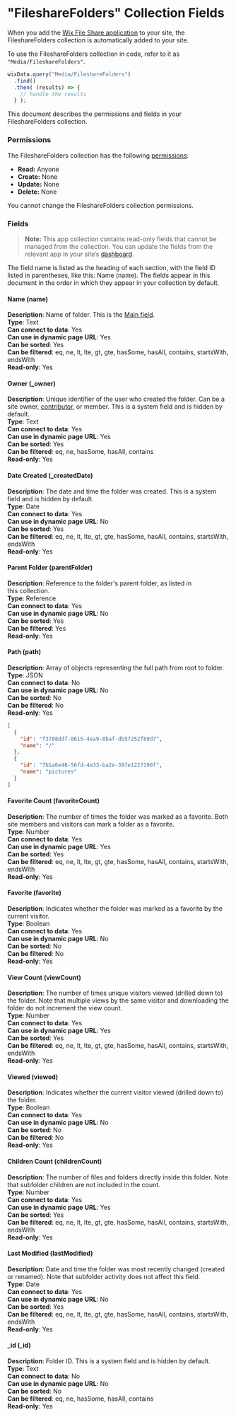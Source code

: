 <!-- This article was published using the Doc Push single-sourcing tool. Any changes to this article MUST be made in the source file. Find it at www.github.com/wix-private/velo-docs.-->



# "FileshareFolders" Collection Fields







When you add the [Wix File Share application](https://support.wix.com/en/article/about-the-file-share-app) to your site, the FileshareFolders collection is automatically added to your site.

To use the FileshareFolders collection in code, refer to it as `"Media/FileshareFolders"`.

```javascript
wixData.query("Media/FileshareFolders")
  .find()
  .then( (results) => {
    // handle the results
  } );
```

This document describes the permissions and fields in your FileshareFolders collection. 

### Permissions 

The FileshareFolders collection has the following [permissions](https://support.wix.com/en/article/about-collection-permissions):

-   **Read:** Anyone
-   **Create:** None
-   **Update:** None
-   **Delete:** None

You cannot change the FileshareFolders collection permissions.

### Fields 

> **Note:**
> This app collection contains read-only fields that cannot be managed from the collection. You can update the fields from the relevant app in your site’s [dashboard](https://support.wix.com/en/article/accessing-your-sites-dashboard).

The field name is listed as the heading of each section, with the field ID listed in parentheses, like this: Name (name). The fields appear in this document in the order in which they appear in your collection by default. 

#### Name (name) 

**Description**: Name of folder. This is the [Main field](https://support.wix.com/en/article/about-your-database-collection-fields#main-fields).  
**Type**: Text  
**Can connect to data**: Yes  
**Can use in dynamic page URL**: Yes  
**Can be sorted**: Yes  
**Can be filtered**: eq, ne, lt, lte, gt, gte, hasSome, hasAll, contains, startsWith, endsWith  
**Read-only**: Yes

#### Owner (\_owner) 

**Description**: Unique identifier of the user who created the folder. Can be a site owner, [contributor](https://support.wix.com/en/article/about-roles-permissions-contributors), or member. This is a system field and is hidden by default.  
**Type**: Text  
**Can connect to data**: Yes  
**Can use in dynamic page URL**: Yes  
**Can be sorted**: Yes  
**Can be filtered**: eq, ne, hasSome, hasAll, contains  
**Read-only**: Yes

#### Date Created (\_createdDate) 

**Description**: The date and time the folder was created. This is a system field and is hidden by default.  
**Type**: Date  
**Can connect to data**: Yes  
**Can use in dynamic page URL**: No  
**Can be sorted**: Yes  
**Can be filtered**: eq, ne, lt, lte, gt, gte, hasSome, hasAll, contains, startsWith, endsWith  
**Read-only**: Yes

#### Parent Folder (parentFolder) 

**Description**: Reference to the folder's parent folder, as listed in this collection.  
**Type**: Reference  
**Can connect to data**: Yes  
**Can use in dynamic page URL**: No  
**Can be sorted**: Yes  
**Can be filtered**: Yes  
**Read-only**: Yes

#### Path (path) 

**Description**: Array of objects representing the full path from root to folder.  
**Type**: JSON  
**Can connect to data**: No  
**Can use in dynamic page URL**: No  
**Can be sorted**: No  
**Can be filtered**: No  
**Read-only**: Yes

```json
[
  {
    "id": "f3788ddf-8615-4ea9-8baf-db57252f89d7", 
    "name": "/"
  }, 
  {
    "id": "7b1a6e48-56fd-4e33-ba2e-39fe1227190f",
    "name": "pictures"
  }
]
```

#### Favorite Count (favoriteCount) 

**Description**: The number of times the folder was marked as a favorite. Both site members and visitors can mark a folder as a favorite.  
**Type**: Number  
**Can connect to data**: Yes  
**Can use in dynamic page URL**: Yes  
**Can be sorted**: Yes  
**Can be filtered**: eq, ne, lt, lte, gt, gte, hasSome, hasAll, contains, startsWith, endsWith  
**Read-only**: Yes

#### Favorite (favorite) 

**Description**: Indicates whether the folder was marked as a favorite by the current visitor.  
**Type**: Boolean  
**Can connect to data**: Yes  
**Can use in dynamic page URL**: No  
**Can be sorted**: No  
**Can be filtered**: No  
**Read-only**: Yes

#### View Count (viewCount) 

**Description**: The number of times unique visitors viewed (drilled down to) the folder. Note that multiple views by the same visitor and downloading the folder do not increment the view count.  
**Type**: Number  
**Can connect to data**: Yes  
**Can use in dynamic page URL**: Yes  
**Can be sorted**: Yes  
**Can be filtered**: eq, ne, lt, lte, gt, gte, hasSome, hasAll, contains, startsWith, endsWith  
**Read-only**: Yes

#### Viewed (viewed) 

**Description**: Indicates whether the current visitor viewed (drilled down to) the folder.  
**Type**: Boolean  
**Can connect to data**: Yes  
**Can use in dynamic page URL**: No  
**Can be sorted**: No  
**Can be filtered**: No  
**Read-only**: Yes

#### Children Count (childrenCount) 

**Description**: The number of files and folders directly inside this folder. Note that subfolder children are not included in the count.  
**Type**: Number  
**Can connect to data**: Yes  
**Can use in dynamic page URL**: Yes  
**Can be sorted**: Yes  
**Can be filtered**: eq, ne, lt, lte, gt, gte, hasSome, hasAll, contains, startsWith, endsWith  
**Read-only**: Yes

#### Last Modified (lastModified) 

**Description**: Date and time the folder was most recently changed (created or renamed). Note that subfolder activity does not affect this field.  
**Type**: Date  
**Can connect to data**: Yes  
**Can use in dynamic page URL**: No  
**Can be sorted**: Yes  
**Can be filtered**: eq, ne, lt, lte, gt, gte, hasSome, hasAll, contains, startsWith, endsWith  
**Read-only**: Yes

#### \_id (\_id) 

**Description**: Folder ID. This is a system field and is hidden by default.  
**Type**: Text  
**Can connect to data**: No  
**Can use in dynamic page URL**: No  
**Can be sorted**: No  
**Can be filtered**: eq, ne, hasSome, hasAll, contains  
**Read-only**: Yes